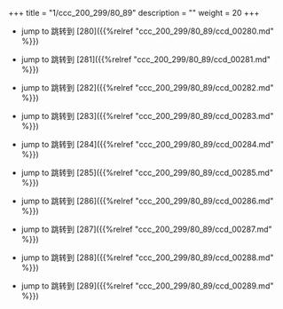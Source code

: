 +++
title = "1/ccc_200_299/80_89"
description = ""
weight = 20
+++

* jump to 跳转到 [280]({{%relref "ccc_200_299/80_89/ccd_00280.md" %}})

* jump to 跳转到 [281]({{%relref "ccc_200_299/80_89/ccd_00281.md" %}})

* jump to 跳转到 [282]({{%relref "ccc_200_299/80_89/ccd_00282.md" %}})

* jump to 跳转到 [283]({{%relref "ccc_200_299/80_89/ccd_00283.md" %}})

* jump to 跳转到 [284]({{%relref "ccc_200_299/80_89/ccd_00284.md" %}})

* jump to 跳转到 [285]({{%relref "ccc_200_299/80_89/ccd_00285.md" %}})

* jump to 跳转到 [286]({{%relref "ccc_200_299/80_89/ccd_00286.md" %}})

* jump to 跳转到 [287]({{%relref "ccc_200_299/80_89/ccd_00287.md" %}})

* jump to 跳转到 [288]({{%relref "ccc_200_299/80_89/ccd_00288.md" %}})

* jump to 跳转到 [289]({{%relref "ccc_200_299/80_89/ccd_00289.md" %}})


